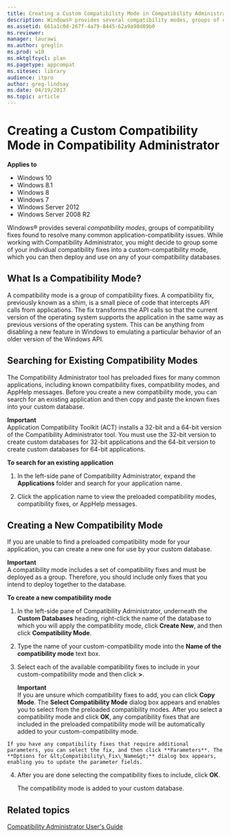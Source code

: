 ```yaml
---
title: Creating a Custom Compatibility Mode in Compatibility Administrator (Windows 10)
description: Windows® provides several compatibility modes, groups of compatibility fixes found to resolve many common application-compatibility issues.
ms.assetid: 661a1c0d-267f-4a79-8445-62a9a98d09b0
ms.reviewer: 
manager: laurawi
ms.author: greglin
ms.prod: w10
ms.mktglfcycl: plan
ms.pagetype: appcompat
ms.sitesec: library
audience: itproauthor: greg-lindsay
ms.date: 04/19/2017
ms.topic: article
---
```


# Creating a Custom Compatibility Mode in Compatibility Administrator


**Applies to**

-   Windows 10
-   Windows 8.1
-   Windows 8
-   Windows 7
-   Windows Server 2012
-   Windows Server 2008 R2

Windows® provides several *compatibility modes*, groups of compatibility fixes found to resolve many common application-compatibility issues. While working with Compatibility Administrator, you might decide to group some of your individual compatibility fixes into a custom-compatibility mode, which you can then deploy and use on any of your compatibility databases.

## What Is a Compatibility Mode?


A compatibility mode is a group of compatibility fixes. A compatibility fix, previously known as a shim, is a small piece of code that intercepts API calls from applications. The fix transforms the API calls so that the current version of the operating system supports the application in the same way as previous versions of the operating system. This can be anything from disabling a new feature in Windows to emulating a particular behavior of an older version of the Windows API.

## Searching for Existing Compatibility Modes


The Compatibility Administrator tool has preloaded fixes for many common applications, including known compatibility fixes, compatibility modes, and AppHelp messages. Before you create a new compatibility mode, you can search for an existing application and then copy and paste the known fixes into your custom database.

**Important**  
Application Compatibility Toolkit (ACT) installs a 32-bit and a 64-bit version of the Compatibility Administrator tool. You must use the 32-bit version to create custom databases for 32-bit applications and the 64-bit version to create custom databases for 64-bit applications.



**To search for an existing application**

1.  In the left-side pane of Compatibility Administrator, expand the **Applications** folder and search for your application name.

2.  Click the application name to view the preloaded compatibility modes, compatibility fixes, or AppHelp messages.

## Creating a New Compatibility Mode


If you are unable to find a preloaded compatibility mode for your application, you can create a new one for use by your custom database.

**Important**  
A compatibility mode includes a set of compatibility fixes and must be deployed as a group. Therefore, you should include only fixes that you intend to deploy together to the database.



**To create a new compatibility mode**

1.  In the left-side pane of Compatibility Administrator, underneath the **Custom Databases** heading, right-click the name of the database to which you will apply the compatibility mode, click **Create New**, and then click **Compatibility Mode**.

2.  Type the name of your custom-compatibility mode into the **Name of the compatibility mode** text box.

3.  Select each of the available compatibility fixes to include in your custom-compatibility mode and then click **&gt;**.

    **Important**  
    If you are unsure which compatibility fixes to add, you can click **Copy Mode**. The **Select Compatibility Mode** dialog box appears and enables you to select from the preloaded compatibility modes. After you select a compatibility mode and click **OK**, any compatibility fixes that are included in the preloaded compatibility mode will be automatically added to your custom-compatibility mode.



~~~
If you have any compatibility fixes that require additional parameters, you can select the fix, and then click **Parameters**. The **Options for &lt;Compatibility\_Fix\_Name&gt;** dialog box appears, enabling you to update the parameter fields.
~~~

4. After you are done selecting the compatibility fixes to include, click **OK**.

   The compatibility mode is added to your custom database.

## Related topics
[Compatibility Administrator User's Guide](compatibility-administrator-users-guide.md)









